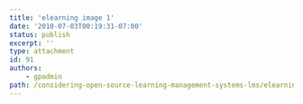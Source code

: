 ```yaml
---
title: 'elearning image 1'
date: '2010-07-03T00:19:31-07:00'
status: publish
excerpt: ''
type: attachment
id: 91
authors:
    - gpadmin
path: /considering-open-source-learning-management-systems-lms/elearning-image-1
---
```

<!DOCTYPE html PUBLIC "-//W3C//DTD HTML 4.0 Transitional//EN" "http://www.w3.org/TR/REC-html40/loose.dtd">
<?xml encoding="UTF-8">
